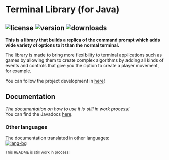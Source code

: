 # Terminal Library (for Java)
![license](https://img.shields.io/github/license/TMG8047KG/Terminal-Lib?style=flat-square&color=brightgreen)
![version](https://img.shields.io/github/v/release/TMG8047KG/Terminal-Lib?include_prereleases&style=flat-square&color=blue)
![downloads](https://img.shields.io/github/downloads/TMG8047KG/Terminal-Lib/total?style=flat-square&color=blueviolet)
---
**This is a library that builds a replica of the command prompt which adds wide variety of options to it than the normal terminal.**

<p>The library is made to bring more flexibility to terminal applications such as games by allowing them to create complex algorithms 
by adding all kinds of events and controls that give you the option to create a player movement, for example.</p>

You can follow the project development in [here](https://trello.com/b/3etg38WM)!

## Documentation
*The documentation on how to use it is still in work process!*<br>
You can find the Javadocs [here](https://tmg8047kg.github.io/Terminal-Lib/).
### Other languages
The documentation translated in other languages:<br>
[![lang-bg](https://img.shields.io/badge/lang-bg-brightgreen?style=flat-square)](https://github.com/TMG8047KG/Terminal-Lib/blob/master/README-bg.md)

<sub>This README is still work in process!</sub>
